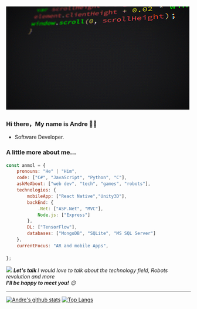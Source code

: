 ![gif](https://github.com/Andre2553/Andre2553/blob/main/source.gif)

### Hi there，My name is Andre 🙋‍♂️


- Software Developer.

###  A little more about me...  

```javascript
const anmol = {
    pronouns: "He" | "Him",
    code: ["C#", "JavaScript", "Python", "C"],
    askMeAbout: ["web dev", "tech", "games", "robots"],
    technologies: {
        mobileApp: ["React Native","Unity3D"],
        backEnd: {
            .Net: ["ASP.Net", "MVC"],
            Node.js: ["Express"]
        },
        DL: ["TensorFlow"],
        databases: ["MongoDB", "SQLite", "MS SQL Server"]
    },
    currentFocus: "AR and mobile Apps",
    
};
```

<img src="https://media.giphy.com/media/LnQjpWaON8nhr21vNW/giphy.gif" width="60"> <em><b>Let's talk </b> I would love to talk about the technology field, Robots revolution and more <br/><b>I'll be happy to meet you!</b> 😊</em>

---

[![Andre's github stats](https://github-readme-stats.vercel.app/api?username=Andre2553&show_icons=true&theme=merko)](https://github.com/anuraghazra/github-readme-stats) [![Top Langs](https://github-readme-stats.vercel.app/api/top-langs/?username=Andre2553&layout=compact&theme=merko)](https://github.com/anuraghazra/github-readme-stats)
